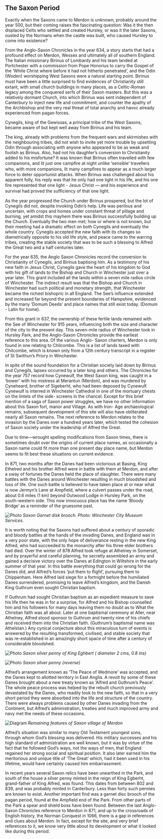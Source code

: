 ## The Saxon Period

Exactly when the Saxons came to Merdon is
unknown, probably around the year 500, but
their coming raises the fascinating question:
Was it the then displaced Celts who settled
and created Hursley, or was it the later
Saxons, ousted by the Normans when the
castle was built, who caused Hursley to come
into existence?

From the Anglo-Saxon Chronicles in the year
634, a story starts that had a profound effect
on Merdon, Wessex and ultimately all of
southern England. The Italian missionary
Birinus of Lombardy and his team landed at
Portchester with a commission from Pope
Honorius to carry the Gospel of the ‘White
Christ where before it had not hitherto
penetrated’, and the Odin (Woden)
worshipping West Saxons were a natural
starting point. Birinus must have been a little
surprised to ﬁnd evidences of Christianity
still extant, with small church buildings in
many places, as a Celtic-Roman legacy among
the conquered serfs of their Saxon masters.
But this was a relatively dormant Church,
into which Birinus was sent independent of
Canterbury to inject new life and
commitment, and counter the apathy of the
Archbishop and the very real threat of total
anarchy and havoc already experienced from
pagan forces.

Cynegils, king of the Gewissas, a principal
tribe of the West Saxons, became aware of but
kept well away from Birinus and his team.

The king, already with problems from the
frequent wars and skirmishes with the
neighbouring tribes, did not wish to invite yet
more trouble by upsetting Odin through
associating with anyone who appeared to be
as weak and foolish as Birinus. Also, had not
his daughter’s conversion to Christianity
added to his misfortune? It was known that
Birinus often travelled with few companions,
and lit just one campﬁre at night unlike
‘sensible’ travellers who, with more
companions, lit many campﬁres to appear as a
much larger force to deter opportunist attacks.
When Birinus was challenged about his
apparent folly, his reply was that he only had
one light in his life, and his one ﬁre
represented that one light - Jesus Christ — and
his experience and survival had proved the
sufﬁciency of that one light.

As the year progressed the Church under
Birinus prospered, but the lot of Cynegils did
not, despite invoking Odin’s help. Life was
perilous and uncertain, with crops and homes
under constant threat of pillage and burning,
yet amidst this mayhem there was Birinus
successfully building up the Church.
Eventually the two men met; how or where is
not known, but their meeting had a dramatic
effect on both Cynegils and eventually the
whole country. Cynegils accepted the new
faith with its changes so diametrically
opposite to his old life style, and peace came
to the warring tribes, creating the stable
society that was to be such a blessing to
Alfred the Great two and a half centuries
later.

For the year 635, the Anglo Saxon Chronicles
record the conversion to Christianity of
Cynegils, and Birinus baptising him. As a
testimony of his new faith in Jesus Christ,
Cynegils gave the heart of his kingdom to God
with his gift of lands to the Bishop and
Church in Winchester just over a year later.
This grant included all the lands within a
seven mile radius circle of Winchester. The
indirect result was that the Bishop and
Church in Winchester had such political and
monetary strength, that Winchester became
the richest bishopric in all England. The See’s
inﬂuence extended and increased far beyond
the present boundaries of Hampshire,
evidenced by the many ‘Domum Deeds’ and
place names that still exist today. (Domum -
Latin for home).

From this grant in 637, the ownership of
these fertile lands remained with the See of
Winchester for 915 years, inﬂuencing both
the size and character of the city to the
present day. This seven-mile radius of
Winchester took in Hursley Park, and the
Anglo-Saxon Chronicles provide the earliest
reference to this area. Of the various Anglo-
Saxon charters, Merdon is only found in one
relating to Chilcombe. This is a list of lands
taxed with Chilcombe, which is known only
from a 12th century transcript in a register of
St Swithun’s Priory in Winchester.

In spite of the sound foundation for a
Christian society laid down by Birinus and
Cynegils, lapses occurred by a later king and
others. The Chronicles for the year 757 record
how Cynewulf, the West Saxon king, was
caught in a ‘bower’ with his mistress at
Merantun (Merdon), and was murdered by
Cyneheard, brother of Sigeberht, who had
been deposed by Cynewulf. Cynewulf is
interred in Winchester Cathedral in one of
the mortuary chests on the lintels of the side-
screens in the chancel. Except for this brief
mention of a saga of Saxon power struggles,
we have no other information about this
Saxon fort, manor and Village. As with Iron-
Age archaeological remains, subsequent
development of this site will also have
obliterated nearly all Saxon remains. The
next reference to Merdon relates to
the invasion by the Danes over a
hundred years later, which tested
the cohesion of Saxon society under
the leadership of Alfred the Great.

Due to time—wrought spelling
modiﬁcations from Saxon times,
there is sometimes doubt over the
origins of current place names, as
occasionally a Saxon name could ﬁt
more than one present day place
name, but Merdon seems to ﬁt best
these situations on current evidence.

In 871, two months after the Danes
had been victorious at Basing, King
Ethelred and his brother Alfred were
in battle with them at Merdon, and
after a sway of fortunes the Danes
held the place of slaughter. There
were many battles with the Danes
around Winchester resulting in
much bloodshed and loss of life. One
such battle is believed to have taken
place at or near what is now
Jermyn’s Lane at Ampﬁeld, where a
culvert passes under the road, about 0.6 miles
(1 km) beyond Outwood Lodge in Hursley
Park, on the south-western side. This now
innocuous place has the name ‘Bloody Bridge’
as a reminder of the gruesome past.

![Photo](saxon-brooch.jpg)
*Saxon Garnet disk brooch.
Photo: Winchester City Museum Services.*

It is worth noting that the Saxons had
suffered about a century of sporadic and
bloody battles at the hands of the invading
Danes, and England was in a very poor state,
with the only hope of deliverance resting in
the new King Alfred, who had succeeded to
the monarchy after his three elder brothers
had died. Over the winter of 878 Alfred took
refuge at Athelney in Somerset, and by
prayerful and careful planning, he secretly
assembled an army and gained a decisive
victory over the Danes at Edington in
Wiltshire in the early summer of that year. In
this battle everything that could go wrong for
the Danes did, and Alfred’s forces ‘put them
to ﬂight’, pursuing them to Chippenham. Here
Alfred laid siege for a fortnight before the
humiliated Danes surrendered, promising to
leave Alfred’s kingdom, and the Danish King
Guthrum even sought Christian baptism.

If Guthrum had sought Christian baptism as
an expedient measure to save his life then he
was in for a surprise, for Alfred and his
Bishop counselled him and his followers for
many days leaving them no doubt as to What
the Christian faith was all about. Later at one
baptismal ceremony at Aller, near Athelney,
Alfred stood sponsor to Guthrum and twenty
nine of his chiefs and received them into the
Christian faith. (Guthrum’s baptismal name
was Athelstan.) Any cynical conjecture about
this miraculous turn of events is answered by
the resulting transformed, civilised, and
stable society that was re-established in an
amazingly short space of time after a century
of considerable bloodshed.

![Photo](saxon-penny.jpg)
*Saxon silver penny of King Eghbert
( diameter 2 cms, 0.8 ins)*

![Photo](saxon-penny-reverse.jpg)
*Saxon silver penny (reverse)*

Alfred’s arrangement known as ‘The Peace of
Wedmore’ was accepted, and the Danes kept
to allotted territory in East Anglia. A revolt by
some of these Danes brought about a new
treaty known as ‘Alfred and Guthrum’s Peace’.
The whole peace process was helped by the
rebuilt church previously devastated by the
Danes, who readily took to the new faith, so
that in a very short period they were absorbed
into the life and structure of the country.
There were always problems caused by other
Danes invading from the Continent, but
Alfred’s administration, treaties and much
improved army and navy met the needs of
these occasions.


![Diagram](saxon-village.jpg)
*Remaining features of Saxon village of Merdon*

Alfred’s situation was similar to many Old
Testament youngest sons, through whom
God’s blessing was delivered. His military
successes and his high standard of
administration are well known, but it was by
virtue of the fact that he followed God’s ways,
not the ways of men, that England regained
her strong social and spiritual position. It also
later earned him the meritorious and unique
title of ‘The Great’ which, had it been used in
his lifetime, would have certainly caused him
embarrassment.

In recent years several Saxon relics have been
unearthed in the Park, and south of the house
a silver penny minted in the reign of King
Egberht, grand-father of King Alfred, was
found. This dates from between 802 and 839,
and was probably minted in Canterbury. Less
than forty such pennies are known to exist.
Another important ﬁnd was a garnet disc
brooch of the pagan period, found at the
Ampﬁeld end of the Park. From other parts of
the Park a spear and shield boss have been
found. Between the last Anglo-Saxon
Chronicles reference to Merdon in 871, and up
to the crossroads of English history, the
Norman Conquest in 1066, there is a gap in
references and clues about Merdon. In fact,
except for the site, and very brief references to
it, we know very little about its development
or what it looked like during this period.